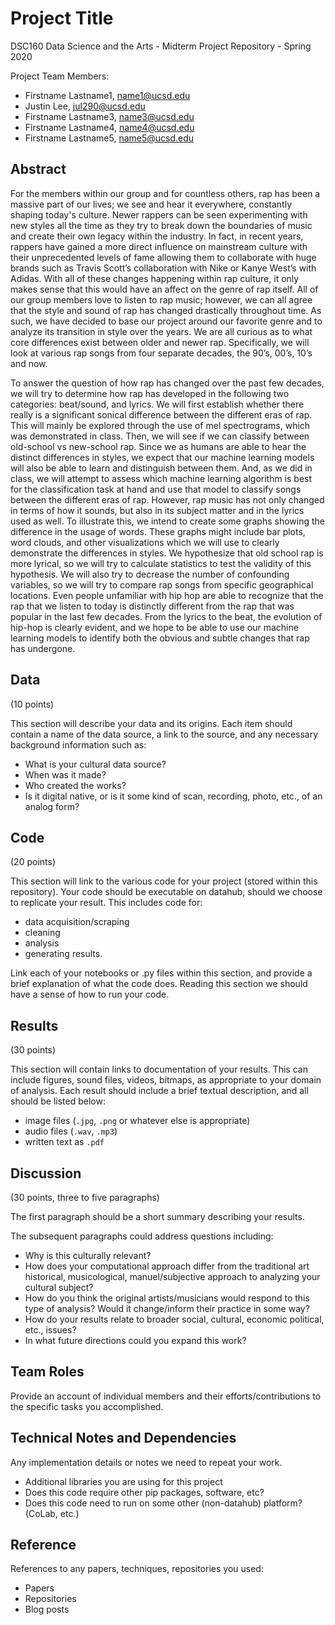 # Project Title

DSC160 Data Science and the Arts - Midterm Project Repository - Spring 2020

Project Team Members: 
- Firstname Lastname1, name1@ucsd.edu
- Justin Lee, jul290@ucsd.edu
- Firstname Lastname3, name3@ucsd.edu
- Firstname Lastname4, name4@ucsd.edu
- Firstname Lastname5, name5@ucsd.edu

## Abstract

   For the members within our group and for countless others, rap has been a massive part of our lives; we see and hear it everywhere, constantly shaping today's culture. Newer rappers can be seen experimenting with new styles all the time as they try to break down the boundaries of music and create their own legacy within the industry. In fact, in recent years, rappers have gained a more direct influence on mainstream culture with their unprecedented levels of fame allowing them to collaborate with huge brands such as Travis Scott’s collaboration with Nike or Kanye West’s with Adidas. With all of these changes happening within rap culture, it only makes sense that this would have an affect on the genre of rap itself. All of our group members love to listen to rap music; however, we can all agree that the style and sound of rap has changed drastically throughout time. As such, we have decided to base our project around our favorite genre and to analyze its transition in style over the years. We are all curious as to what core differences exist between older and newer rap. Specifically, we will look at various rap songs from four separate decades, the 90’s, 00’s, 10’s and now.

   To answer the question of how rap has changed over the past few decades, we will try to determine how rap has developed in the following two categories: beat/sound, and lyrics.  We will first establish whether there really is a significant sonical difference between the different eras of rap. This will mainly be explored through the use of mel spectrograms, which was demonstrated in class. Then, we will see if we can classify between old-school vs new-school rap. Since we as humans are able to hear the distinct differences in styles, we expect that our machine learning models will also be able to learn and distinguish between them. And, as we did in class, we will attempt to assess which machine learning algorithm is best for the classification task at hand and use that model to classify songs between the different eras of rap. However, rap music has not only changed in terms of how it sounds, but also in its subject matter and in the lyrics used as well. To illustrate this, we intend to create some graphs showing the difference in the usage of words. These graphs might include bar plots, word clouds, and other visualizations which we will use to clearly demonstrate the differences in styles. We hypothesize that old school rap is more lyrical, so we will try to calculate statistics to test the validity of this hypothesis. We will also try to decrease the number of confounding variables, so we will try to compare rap songs from specific geographical locations. Even people unfamiliar with hip hop are able to recognize that the rap that we listen to today is distinctly different from the rap that was popular in the last few decades. From the lyrics to the beat, the evolution of hip-hop is clearly evident, and we hope to be able to use our machine learning models to identify both the obvious and subtle changes that rap has undergone.


## Data

(10 points) 

This section will describe your data and its origins. Each item should contain a name of the data source, a link to the source, and any necessary background information such as:
- What is your cultural data source? 
- When was it made? 
- Who created the works? 
- Is it digital native, or is it some kind of scan, recording, photo, etc., of an analog form? 

## Code

(20 points)

This section will link to the various code for your project (stored within this repository). Your code should be executable on datahub, should we choose to replicate your result. This includes code for: 

- data acquisition/scraping
- cleaning
- analysis
- generating results. 

Link each of your notebooks or .py files within this section, and provide a brief explanation of what the code does. Reading this section we should have a sense of how to run your code.

## Results

(30 points) 

This section will contain links to documentation of your results. This can include figures, sound files, videos, bitmaps, as appropriate to your domain of analysis. Each result should include a brief textual description, and all should be listed below: 

- image files (`.jpg`, `.png` or whatever else is appropriate)
- audio files (`.wav`, `.mp3`)
- written text as `.pdf`

## Discussion

(30 points, three to five paragraphs)

The first paragraph should be a short summary describing your results.

The subsequent paragraphs could address questions including:
- Why is this culturally relevant?
- How does your computational approach differ from the traditional art historical, musicological, manuel/subjective approach to analyzing your cultural subject? 
- How do you think the original artists/musicians would respond to this type of analysis? Would it change/inform their practice in some way?
- How do your results relate to broader social, cultural, economic political, etc., issues? 
- In what future directions could you expand this work?

## Team Roles

Provide an account of individual members and their efforts/contributions to the specific tasks you accomplished.

## Technical Notes and Dependencies

Any implementation details or notes we need to repeat your work. 
- Additional libraries you are using for this project
- Does this code require other pip packages, software, etc?
- Does this code need to run on some other (non-datahub) platform? (CoLab, etc.)

## Reference

References to any papers, techniques, repositories you used:
- Papers
- Repositories
- Blog posts
